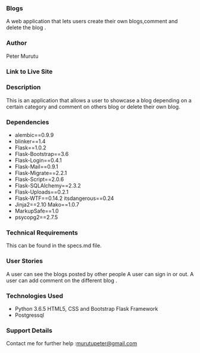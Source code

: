 ### Blogs
A web application that lets users create their own blogs,comment and delete the blog .

### Author
Peter Murutu

### Link to Live Site


### Description
This is an application that allows a user to showcase a blog depending on a certain category and comment on others blog or delete their own blog.


### Dependencies
* alembic==0.9.9 
* blinker==1.4 
* Flask==1.0.2 
* Flask-Bootstrap==3.6 
* Flask-Login==0.4.1 
* Flask-Mail==0.9.1 
* Flask-Migrate==2.2.1 
* Flask-Script==2.0.6 
* Flask-SQLAlchemy==2.3.2 
* Flask-Uploads==0.2.1 
* Flask-WTF==0.14.2 itsdangerous==0.24 
* Jinja2==2.10 Mako==1.0.7 
* MarkupSafe==1.0 
* psycopg2==2.7.5  

### Technical Requirements 
This can be found in the specs.md file.

### User Stories
A user can see the blogs posted by other people A user can  sign in or out. A user can add comment on the different blog .  

### Technologies Used 
* Python 3.6.5 HTML5, CSS and Bootstrap Flask Framework
* Postgressql

### Support Details
Contact me for further help :murutupeter@gmail.com